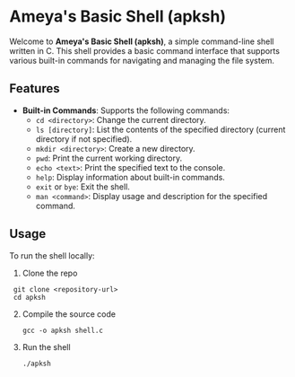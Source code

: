 # Ameya's Basic Shell (apksh)

Welcome to **Ameya's Basic Shell (apksh)**, a simple command-line shell written in C. This shell provides a basic command interface that supports various built-in commands for navigating and managing the file system.

## Features

- **Built-in Commands**: Supports the following commands:
  - `cd <directory>`: Change the current directory.
  - `ls [directory]`: List the contents of the specified directory (current directory if not specified).
  - `mkdir <directory>`: Create a new directory.
  - `pwd`: Print the current working directory.
  - `echo <text>`: Print the specified text to the console.
  - `help`: Display information about built-in commands.
  - `exit` or `bye`: Exit the shell.
  - `man <command>`: Display usage and description for the specified command.
  
## Usage

To run the shell locally:
1) Clone the repo
  ```
   git clone <repository-url>
   cd apksh
  ```

2) Compile the source code
   ```
   gcc -o apksh shell.c
   ```
3) Run the shell
   ```
   ./apksh
   ```
